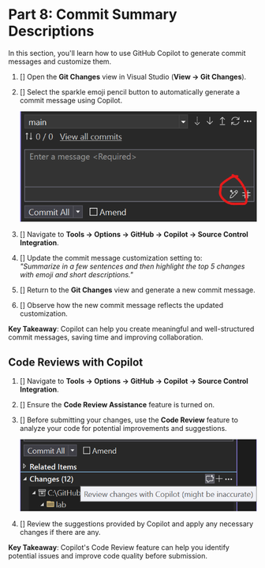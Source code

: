 # Part 8: Commit Summary Descriptions

In this section, you'll learn how to use GitHub Copilot to generate commit messages and customize them.

1. [] Open the **Git Changes** view in Visual Studio (**View -> Git Changes**).
1. [] Select the sparkle emoji pencil button to automatically generate a commit message using Copilot.

   ![VS commit dialog with AI button](./images/8-commit.png)
   
1. [] Navigate to **Tools -> Options -> GitHub -> Copilot -> Source Control Integration**.
1. [] Update the commit message customization setting to:  
   *"Summarize in a few sentences and then highlight the top 5 changes with emoji and short descriptions."*
1. [] Return to the **Git Changes** view and generate a new commit message.
1. [] Observe how the new commit message reflects the updated customization.

**Key Takeaway**: Copilot can help you create meaningful and well-structured commit messages, saving time and improving collaboration.

## Code Reviews with Copilot

1. [] Navigate to **Tools -> Options -> GitHub -> Copilot -> Source Control Integration**.
1. [] Ensure the **Code Review Assistance** feature is turned on.  
1. [] Before submitting your changes, use the **Code Review** feature to analyze your code for potential improvements and suggestions.

   ![Code Review Assistance toggle](./images/8-code-review.png)

1. [] Review the suggestions provided by Copilot and apply any necessary changes if there are any.

**Key Takeaway**: Copilot's Code Review feature can help you identify potential issues and improve code quality before submission.
